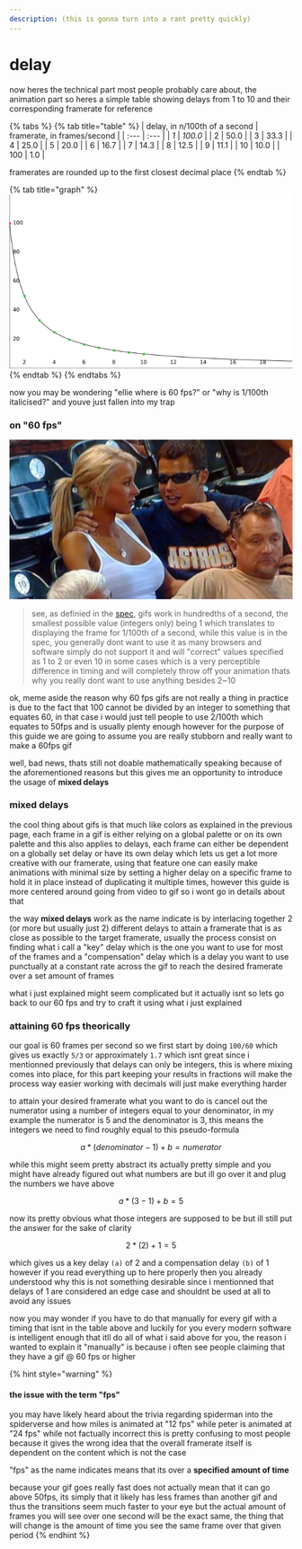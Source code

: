 ```yaml
---
description: (this is gonna turn into a rant pretty quickly)
---
```


# delay

now heres the technical part most people probably care about, the animation part so heres a simple table showing delays from 1 to 10 and their corresponding framerate for reference

{% tabs %}
{% tab title="table" %}
| delay, in n/100th of a second | framerate, in frames/second |
| :--- | :--- |
| _1_ | _100.0_ |
| 2 | 50.0 |
| 3 | 33.3 |
| 4 | 25.0 |
| 5 | 20.0 |
| 6 | 16.7 |
| 7 | 14.3 |
| 8 | 12.5 |
| 9 | 11.1 |
| 10 | 10.0 |
| 100 | 1.0 |

framerates are rounded up to the first closest decimal place
{% endtab %}

{% tab title="graph" %}
![](../.gitbook/assets/save.png)
{% endtab %}
{% endtabs %}

now you may be wondering "ellie where is 60 fps?" or "why is 1/100th italicised?" and youve just fallen into my trap

### on "60 fps"

![](../.gitbook/assets/image.png)

> see, as definied in the [spec](https://www.w3.org/Graphics/GIF/spec-gif89a.txt), gifs work in hundredths of a second, the smallest possible value \(integers only\) being 1 which translates to displaying the frame for 1/100th of a second, while this value is in the spec, you generally dont want to use it as many browsers and software simply do not support it and will "correct" values specified as 1 to 2 or even 10 in some cases which is a very perceptible difference in timing and will completely throw off your animation thats why you really dont want to use anything besides 2~10

ok, meme aside the reason why 60 fps gifs are not really a thing in practice is due to the fact that 100 cannot be divided by an integer to something that equates 60, in that case i would just tell people to use 2/100th which equates to 50fps and is usually plenty enough however for the purpose of this guide we are going to assume you are really stubborn and really want to make a 60fps gif

well, bad news, thats still not doable mathematically speaking because of the aforementioned reasons but this gives me an opportunity to introduce the usage of **mixed delays**

### mixed delays

the cool thing about gifs is that much like colors as explained in the previous page, each frame in a gif is either relying on a global palette or on its own palette and this also applies to delays, each frame can either be dependent on a globally set delay or have its own delay which lets us get a lot more creative with our framerate, using that feature one can easily make animations with minimal size by setting a higher delay on a specific frame to hold it in place instead of duplicating it multiple times, however this guide is more centered around going from video to gif so i wont go in details about that

the way **mixed delays** work as the name indicate is by interlacing together 2 \(or more but usually just 2\) different delays to attain a framerate that is as close as possible to the target framerate, usually the process consist on finding what i call a "key" delay which is the one you want to use for most of the frames and a "compensation" delay which is a delay you want to use punctually at a constant rate across the gif to reach the desired framerate over a set amount of frames

what i just explained might seem complicated but it actually isnt so lets go back to our 60 fps and try to craft it using what i just explained

### attaining 60 fps theorically

our goal is 60 frames per second so we first start by doing `100/60` which gives us exactly `5/3` or approximately `1.7` which isnt great since i mentionned previously that delays can only be integers, this is where mixing comes into place, for this part keeping your results in fractions will make the process way easier working with decimals will just make everything harder

to attain your desired framerate what you want to do is cancel out the numerator using a number of integers equal to your denominator, in my example the numerator is 5 and the denominator is 3, this means the integers we need to find roughly equal to this pseudo-formula

$$
a*(denominator-1)+b=numerator
$$

while this might seem pretty abstract its actually pretty simple and you might have already figured out what numbers are but ill go over it and plug the  numbers we have above

$$
a*(3-1)+b=5
$$

now its pretty obvious what those integers are supposed to be but ill still put the answer for the sake of clarity

$$
2*(2)+1=5
$$

which gives us a key delay `(a)` of 2 and a compensation delay `(b)` of 1 however if you read everything up to here properly then you already understood why this is not something desirable since i mentionned that delays of 1 are considered an edge case and shouldnt be used at all to avoid any issues

now you may wonder if you have to do that manually for every gif with a timing that isnt in the table above and luckily for you every modern software is intelligent enough that itll do all of what i said above for you, the reason i wanted to explain it "manually" is because i often see people claiming that they have a gif @ 60 fps or higher

{% hint style="warning" %}
#### the issue with the term "fps"

you may have likely heard about the trivia regarding spiderman into the spiderverse and how miles is animated at "12 fps" while peter is animated at "24 fps" while not factually incorrect this is pretty confusing to most people because it gives the wrong idea that the overall framerate itself is dependent on the content which is not the case

"fps" as the name indicates means that its over a **specified amount of time** 

because your gif goes really fast does not actually mean that it can go above 50fps, its simply that it likely has less frames than another gif and thus the transitions seem much faster to your eye but the actual amount of frames you will see over one second will be the exact same, the thing that will change is the amount of time you see the same frame over that given period
{% endhint %}


